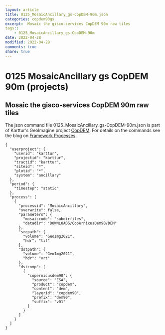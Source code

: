 ```yaml
---
layout: article
title: 0125_MosaicAncillary_gs-CopDEM-90m.json
categories: copdem90gs
excerpt:  Mosaic the gisco-services CopDEM 90m raw tiles
tags:: 
    - 0125_MosaicAncillary_gs-CopDEM-90m
date: 2022-04-28
modified: 2022-04-28
comments: true
share: true
---
```


# 0125 MosaicAncillary gs CopDEM 90m (projects)

##  Mosaic the gisco-services CopDEM 90m raw tiles

The json command file <span class='file'>0125_MosaicAncillary_gs-CopDEM-90m.json</span> is part of Karttur's GeoImagine project [<span class='project'>CopDEM</span>](https://karttur.github.io/geoimagine03-proj-copdem/index.html). For details on the commands see the blog on [Framework Processes](https://karttur.github.io/geoimagine03-docs-procpack/).

```
{
  "userproject": {
    "userid": "karttur",
    "projectid": "karttur",
    "tractid": "karttur",
    "siteid": "*",
    "plotid": "*",
    "system": "ancillary"
  },
  "period": {
    "timestep": "static"
  },
  "process": [
    {
      "processid": "MosaicAncillary",
      "overwrite": false,
      "parameters": {
        "mosaiccode": "subdirfiles",
        "datadir": "DOWNLOADS/CopernicusDem90/DEM"
      },
      "srcpath": {
        "volume": "GeoImg2021",
        "hdr": "tif"
      },
      "dstpath": {
        "volume": "GeoImg2021",
        "hdr": "vrt"
      },
      "dstcomp": [
        {
          "copernicusdem90": {
            "source": "ESA",
            "product": "copdem",
            "content": "dem",
            "layerid": "copdem90",
            "prefix": "dem90",
            "suffix": "v01"
          }
        }
      ]
    }
  ]
}
```
